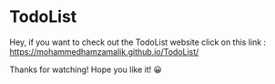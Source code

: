 # TodoList

Hey, if you want to check out the TodoList website click on this link : https://mohammedhamzamalik.github.io/TodoList/

Thanks for watching!
Hope you like it! 😀
